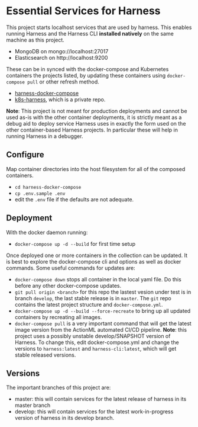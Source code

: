 # Essential Services for Harness

This project starts localhost services that are used by harness. This enables running Harness and the Harness CLI **installed natively** on the same machine as this project.

 - MongoDB on mongo://localhost:27017
 - Elasticsearch on http://localhost:9200

These can be in synced with the docker-compose and Kubernetes containers the projects listed, by updating these containers using `docker-compose pull` or other refresh method.
 
 - [harness-docker-compose](https://github.com/actionml/harness-docker-compose)
 - [k8s-harness](https://github.com/actionml/k8s-harness-private), which is a private repo.

**Note**: This project is not meant for production deployments and cannot be used as-is with the other container deployments, it is strictly meant as a debug aid to deploy service Harness uses in exactly the form used on the other container-based Harness projects. In particular these will help in running Harness in a debugger.

## Configure

Map container directories into the host filesystem for all of the composed containers.

 - `cd harness-docker-compose`
 - `cp .env.sample .env`
 - edit the `.env` file if the defaults are not adequate. 

## Deployment

With the docker daemon running:

 - `docker-compose up -d --build` for first time setup

Once deployed one or more containers in the collection can be updated. It is best to explore the docker-compose cli and options as well as docker commands. Some useful commands for updates are:
 
 - `docker-compose down` stops all container in the local yaml file. Do this before any other docker-compose updates.
 - `git pull origin <branch>` for this repo the lastest vesion under test is in branch `develop`, the last stable release is in `master`. The `git` repo contains the latest project structure and `docker-compose.yml`.
 - `docker-compose up -d --build --force-recreate` to bring up all updated containers by recreating all images.
 - `docker-compose pull` is a very important command that will get the latest image version from the ActionML automated CI/CD pipeline. **Note**: this project uses a possibly unstable develop/SNAPSHOT version of Harness. To change this, edit docker-compose.yml and change the versions to `harness:latest` and `harness-cli:latest`, which will get stable released versions.

## Versions

The important branches of this project are:

 - master: this will contain services for the latest release of harness in its master branch
 - develop: this will contain services for the latest work-in-progress version of harness in its develop branch.